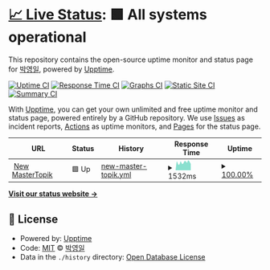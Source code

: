 # [📈 Live Status](https://chiang.github.io/mtr): <!--live status--> **🟩 All systems operational**

This repository contains the open-source uptime monitor and status page for [박영일](www.ucomp.co.kr), powered by [Upptime](https://github.com/upptime/upptime).

[![Uptime CI](https://github.com/chiang/mtr/workflows/Uptime%20CI/badge.svg)](https://github.com/upptime/upptime/actions?query=workflow%3A%22Uptime+CI%22)
[![Response Time CI](https://github.com/chiang/mtr/workflows/Response%20Time%20CI/badge.svg)](https://github.com/upptime/upptime/actions?query=workflow%3A%22Response+Time+CI%22)
[![Graphs CI](https://github.com/chiang/mtr/workflows/Graphs%20CI/badge.svg)](https://github.com/upptime/upptime/actions?query=workflow%3A%22Graphs+CI%22)
[![Static Site CI](https://github.com/chiang/mtr/workflows/Static%20Site%20CI/badge.svg)](https://github.com/upptime/upptime/actions?query=workflow%3A%22Static+Site+CI%22)
[![Summary CI](https://github.com/chiang/mtr/workflows/Summary%20CI/badge.svg)](https://github.com/upptime/upptime/actions?query=workflow%3A%22Summary+CI%22)

With [Upptime](https://upptime.js.org), you can get your own unlimited and free uptime monitor and status page, powered entirely by a GitHub repository. We use [Issues](https://github.com/chiang/mtr/issues) as incident reports, [Actions](https://github.com/chiang/mtr/actions) as uptime monitors, and [Pages](https://chiang.github.io/mtr) for the status page.

<!--start: status pages-->
<!-- This summary is generated by Upptime (https://github.com/upptime/upptime) -->
<!-- Do not edit this manually, your changes will be overwritten -->
<!-- prettier-ignore -->
| URL | Status | History | Response Time | Uptime |
| --- | ------ | ------- | ------------- | ------ |
| <img alt="" src="https://favicons.githubusercontent.com/www.mastertopik.com" height="13"> [New MasterTopik](https://www.mastertopik.com/api/v1/courses?name=504&page=0&size=8) | 🟩 Up | [new-master-topik.yml](https://github.com/chiang/mtr/commits/HEAD/history/new-master-topik.yml) | <details><summary><img alt="Response time graph" src="./graphs/new-master-topik/response-time-week.png" height="20"> 1532ms</summary><br><a href="https://chiang.github.io/mtr/history/new-master-topik"><img alt="Response time 1466" src="https://img.shields.io/endpoint?url=https%3A%2F%2Fraw.githubusercontent.com%2Fchiang%2Fmtr%2FHEAD%2Fapi%2Fnew-master-topik%2Fresponse-time.json"></a><br><a href="https://chiang.github.io/mtr/history/new-master-topik"><img alt="24-hour response time 1483" src="https://img.shields.io/endpoint?url=https%3A%2F%2Fraw.githubusercontent.com%2Fchiang%2Fmtr%2FHEAD%2Fapi%2Fnew-master-topik%2Fresponse-time-day.json"></a><br><a href="https://chiang.github.io/mtr/history/new-master-topik"><img alt="7-day response time 1532" src="https://img.shields.io/endpoint?url=https%3A%2F%2Fraw.githubusercontent.com%2Fchiang%2Fmtr%2FHEAD%2Fapi%2Fnew-master-topik%2Fresponse-time-week.json"></a><br><a href="https://chiang.github.io/mtr/history/new-master-topik"><img alt="30-day response time 1466" src="https://img.shields.io/endpoint?url=https%3A%2F%2Fraw.githubusercontent.com%2Fchiang%2Fmtr%2FHEAD%2Fapi%2Fnew-master-topik%2Fresponse-time-month.json"></a><br><a href="https://chiang.github.io/mtr/history/new-master-topik"><img alt="1-year response time 1466" src="https://img.shields.io/endpoint?url=https%3A%2F%2Fraw.githubusercontent.com%2Fchiang%2Fmtr%2FHEAD%2Fapi%2Fnew-master-topik%2Fresponse-time-year.json"></a></details> | <details><summary><a href="https://chiang.github.io/mtr/history/new-master-topik">100.00%</a></summary><a href="https://chiang.github.io/mtr/history/new-master-topik"><img alt="All-time uptime 100.00%" src="https://img.shields.io/endpoint?url=https%3A%2F%2Fraw.githubusercontent.com%2Fchiang%2Fmtr%2FHEAD%2Fapi%2Fnew-master-topik%2Fuptime.json"></a><br><a href="https://chiang.github.io/mtr/history/new-master-topik"><img alt="24-hour uptime 100.00%" src="https://img.shields.io/endpoint?url=https%3A%2F%2Fraw.githubusercontent.com%2Fchiang%2Fmtr%2FHEAD%2Fapi%2Fnew-master-topik%2Fuptime-day.json"></a><br><a href="https://chiang.github.io/mtr/history/new-master-topik"><img alt="7-day uptime 100.00%" src="https://img.shields.io/endpoint?url=https%3A%2F%2Fraw.githubusercontent.com%2Fchiang%2Fmtr%2FHEAD%2Fapi%2Fnew-master-topik%2Fuptime-week.json"></a><br><a href="https://chiang.github.io/mtr/history/new-master-topik"><img alt="30-day uptime 100.00%" src="https://img.shields.io/endpoint?url=https%3A%2F%2Fraw.githubusercontent.com%2Fchiang%2Fmtr%2FHEAD%2Fapi%2Fnew-master-topik%2Fuptime-month.json"></a><br><a href="https://chiang.github.io/mtr/history/new-master-topik"><img alt="1-year uptime 100.00%" src="https://img.shields.io/endpoint?url=https%3A%2F%2Fraw.githubusercontent.com%2Fchiang%2Fmtr%2FHEAD%2Fapi%2Fnew-master-topik%2Fuptime-year.json"></a></details>

<!--end: status pages-->

[**Visit our status website →**](https://chiang.github.io/mtr)

## 📄 License

- Powered by: [Upptime](https://github.com/upptime/upptime)
- Code: [MIT](./LICENSE) © [박영일](www.ucomp.co.kr)
- Data in the `./history` directory: [Open Database License](https://opendatacommons.org/licenses/odbl/1-0/)
